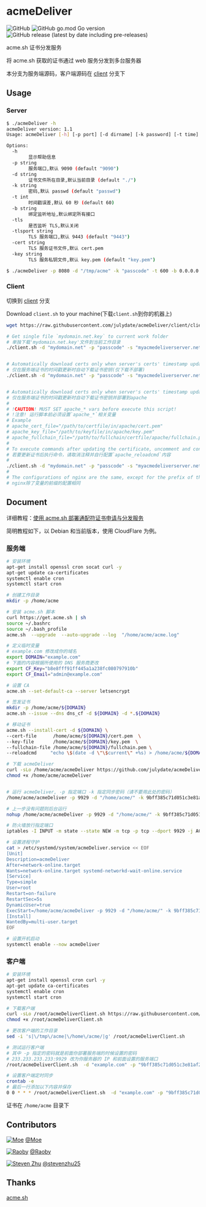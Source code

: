 # acmeDeliver

![GitHub](https://img.shields.io/github/license/julydate/acmeDeliver?style=flat-square)
![GitHub go.mod Go version](https://img.shields.io/github/go-mod/go-version/julydate/acmeDeliver?style=flat-square)
![GitHub release (latest by date including pre-releases)](https://img.shields.io/github/v/release/julydate/acmeDeliver?include_prereleases&style=flat-square)

 acme.sh 证书分发服务

将 acme.sh 获取的证书通过 web 服务分发到多台服务器

本分支为服务端源码，客户端源码在 [client](https://github.com/julydate/acmeDeliver/tree/client) 分支下

## Usage

### Server

```bash
$ ./acmeDeliver -h
acmeDeliver version: 1.1
Usage: acmeDeliver [-h] [-p port] [-d dirname] [-k password] [-t time] [-b address] [-tls] [-tlsport port] [-cert filename] [-key filename]

Options:
  -h    
        显示帮助信息
  -p string
        服务端口,默认 9090 (default "9090")
  -d string
        证书文件所在目录,默认当前目录 (default "./")
  -k string
        密码,默认 passwd (default "passwd")
  -t int
        时间戳误差,默认 60 秒 (default 60)
  -b string
        绑定监听地址,默认绑定所有接口
  -tls
        是否监听 TLS,默认关闭
  -tlsport string
        TLS 服务端口,默认 9443 (default "9443")
  -cert string
        TLS 服务证书文件,默认 cert.pem
  -key string
        TLS 服务私钥文件,默认 key.pem (default "key.pem")

$ ./acmeDeliver -p 8080 -d "/tmp/acme" -k "passcode" -t 600 -b 0.0.0.0 -tls -tlsport 8443 -cert server.pem -key server.key
```

### Client

切换到 [client](https://github.com/julydate/acmeDeliver/tree/client) 分支

Download `client.sh` to your machine(下载`client.sh`到你的机器上)

```bash
wget https://raw.githubusercontent.com/julydate/acmeDeliver/client/client.sh
```

```bash
# Get single file `mydomain.net.key` to current work folder
# 单独下载'mydomain.net.key'文件到当前工作目录
./client.sh -d "mydomain.net" -p "passcode" -s "myacmedeliverserver.net:8080" -n "mydomain.net.key"


# Automatically download certs only when server's certs' timestamp updates (Only download and do not deploy)
# 仅在服务端证书的时间戳更新时自动下载证书密钥(仅下载不部署)
./client.sh -d "mydomain.net" -p "passcode" -s "myacmedeliverserver.net:8080" -c "0"


# Automatically download certs only when server's certs' timestamp updates and deploy to apache
# 仅在服务端证书的时间戳更新时自动下载证书密钥并部署到apache
#
# !CAUTION! MUST SET apache_* vars before execute this script!
# !注意! 运行脚本前必须设置`apache_*`相关变量
# Example
# apache_cert_file="/path/to/certfile/in/apache/cert.pem"
# apache_key_file="/path/to/keyfile/in/apache/key.pem"
# apache_fullchain_file="/path/to/fullchain/certfile/apache/fullchain.pem"
#
# To execute commands after updating the certificate, uncomment and configure `apache_reloadcmd` the content yourself 
# 若要更新证书后执行命令，请取消注释并自行配置`apache_reloadcmd`内容
# 
./client.sh -d "mydomain.net" -p "passcode" -s "myacmedeliverserver.net:8080" -c "a"
#
# The configurations of nginx are the same, except for the prefix of the variable
# nginx除了变量的前缀的配置相同

```

## Document

详细教程：[使用 acme.sh 部署通配符证书申请与分发服务](https://www.julydate.com/post/462996681/)

简明教程如下，以 Debian 和当前版本，使用 CloudFlare 为例。

### 服务端

```bash
# 安装环境
apt-get install openssl cron socat curl -y
apt-get update ca-certificates
systemctl enable cron
systemctl start cron

# 创建工作目录
mkdir -p /home/acme

# 安装 acme.sh 脚本
curl https://get.acme.sh | sh
source ~/.bashrc
source ~/.bash_profile
acme.sh  --upgrade  --auto-upgrade --log  "/home/acme/acme.log"

# 定义临时变量
# example.com 修改成你的域名
export DOMAIN="example.com"
# 下面的内容根据所使用的 DNS 服务商更改
export CF_Key="b8e8fff91ff445a1a238fc080797910b"
export CF_Email="admin@example.com"

# 设置 CA
acme.sh --set-default-ca --server letsencrypt

# 签发证书
mkdir -p /home/acme/${DOMAIN}
acme.sh --issue --dns dns_cf -d ${DOMAIN} -d *.${DOMAIN}

# 移动证书
acme.sh --install-cert -d ${DOMAIN} \
--cert-file      /home/acme/${DOMAIN}/cert.pem  \
--key-file       /home/acme/${DOMAIN}/key.pem  \
--fullchain-file /home/acme/${DOMAIN}/fullchain.pem \
--reloadcmd     "echo \$(date -d \"\$current\" +%s) > /home/acme/${DOMAIN}/time.log"

# 下载 acmeDeliver
curl -sLo /home/acme/acmeDeliver https://github.com/julydate/acmeDeliver/releases/download/v1.1/acmeDeliver_1.1_Linux_x86_64
chmod +x /home/acme/acmeDeliver


# 运行 acmeDeliver, -p 指定端口 -k 指定同步密码（请不要用此处的密码）
/home/acme/acmeDeliver -p 9929 -d "/home/acme/" -k 9bff385c71d051c3e81af2bb6950b3e4

# 上一步没有问题则后台运行
nohup /home/acme/acmeDeliver -p 9929 -d "/home/acme/" -k 9bff385c71d051c3e81af2bb6950b3e4 > /home/acme/acmeDeliver.log 2>&1 &

# 防火墙放行指定端口
iptables -I INPUT -m state --state NEW -m tcp -p tcp --dport 9929 -j ACCEPT

# 设置进程守护
cat > /etc/systemd/system/acmeDeliver.service << EOF
[Unit]
Description=acmeDeliver
After=network-online.target
Wants=network-online.target systemd-networkd-wait-online.service
[Service]
Type=simple
User=root
Restart=on-failure
RestartSec=5s
DynamicUser=true
ExecStart=/home/acme/acmeDeliver -p 9929 -d "/home/acme/" -k 9bff385c71d051c3e81af2bb6950b3e4 > /home/acme/acmeDeliver.log 2>&1 &
[Install]
WantedBy=multi-user.target
EOF

# 设置开机启动
systemctl enable --now acmeDeliver
```

### 客户端

```bash
# 安装环境
apt-get install openssl cron curl -y
apt-get update ca-certificates
systemctl enable cron
systemctl start cron

# 下载客户端
curl -sLo /root/acmeDeliverClient.sh https://raw.githubusercontent.com/julydate/acmeDeliver/client/client.sh
chmod +x /root/acmeDeliverClient.sh

# 更改客户端的工作目录
sed -i 's|\/tmp\/acme|\/home\/acme/|g' /root/acmeDeliverClient.sh

# 测试运行客户端
# 其中 -p 指定的密码就是前面你部署服务端的时候设置的密码
# 233.233.233.233:9929 改为你服务器的 IP 和前面设置的服务端口
/root/acmeDeliverClient.sh  -d "example.com" -p "9bff385c71d051c3e81af2bb6950b3e4" -s "http://233.233.233.233:9929" -c "0"

# 设置客户端定时同步
crontab -e
# 最后一行添加以下内容并保存
0 0 * * * /root/acmeDeliverClient.sh  -d "example.com" -p "9bff385c71d051c3e81af2bb6950b3e4" -s "http://233.233.233.233:9929" -c "0" > /dev/null 2>&1 &

```

证书在 `/home/acme` 目录下

## Contributors

[![Moe](https://avatars.githubusercontent.com/u/25688691?v=4&s=48)](https://github.com/MoeMegu)
[@Moe](https://github.com/MoeMegu)

[![Raoby](https://avatars.githubusercontent.com/u/56875134?v=4&s=48)](https://github.com/Raobee)
[@Raoby](https://github.com/Raobee)

[![Steven Zhu](https://avatars.githubusercontent.com/u/14189448?v=4&s=48)](https://github.com/stevenzhu25)
[@stevenzhu25](https://github.com/stevenzhu25)

## Thanks

[acme.sh](https://github.com/acmesh-official/acme.sh)

